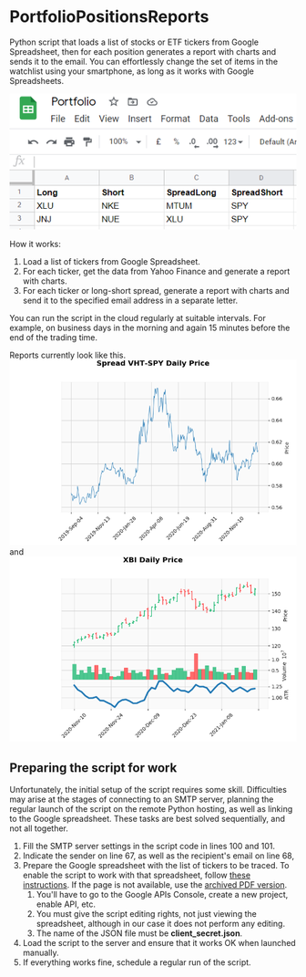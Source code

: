 # PortfolioPositionsReports

Python script that loads a list of stocks or ETF tickers from Google Spreadsheet, then for each position generates a report with charts and sends it to the email. You can effortlessly change the set of items in the watchlist using your smartphone, as long as it works with Google Spreadsheets. 

![Watchlist spreadsheet example](/misc/1.PNG)

How it works: 
1. Load a list of tickers from Google Spreadsheet.
2. For each ticker, get the data from Yahoo Finance and generate a report with charts. 
3. For each ticker or long-short spread, generate a report with charts and send it to the specified email address in a separate letter. 

You can run the script in the cloud regularly at suitable intervals. For example, on business days in the morning and again 15 minutes before the end of the trading time.

Reports currently look like this.
![Long-short spread report example](/misc/2.png)
and
![Ticker report example](/misc/3.png)

<h2>Preparing the script for work</h2>

Unfortunately, the initial setup of the script requires some skill. Difficulties may arise at the stages of connecting to an SMTP server, planning the regular launch of the script on the remote Python hosting, as well as linking to the Google spreadsheet. These tasks are best solved sequentially, and not all together.

1. Fill the SMTP server settings in the script code in lines 100 and 101.
1. Indicate the sender on line 67, as well as the recipient's email on line 68,
1. Prepare the Google spreadsheet with the list of tickers to be traced. To enable the script to work with that spreadsheet, follow [these instructions](https://www.twilio.com/blog/2017/02/an-easy-way-to-read-and-write-to-a-google-spreadsheet-in-python.html). If the page is not available, use the [archived PDF version](misc/Google_Spreadsheets_Python.pdf).
   1. You'll have to go to the Google APIs Console, create a new project, enable API, etc. 
   1. You must give the script editing rights, not just viewing the spreadsheet, although in our case it does not perform any editing.
   1. The name of the JSON file must be **client_secret.json**. 
1. Load the script to the server and ensure that it works OK when launched manually.
1. If everything works fine, schedule a regular run of the script.
